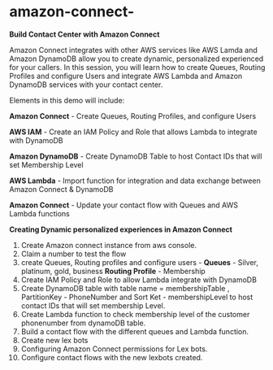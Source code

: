 # amazon-connect-

**Build Contact Center with Amazon Connect**

Amazon Connect integrates with other AWS services like AWS Lamda  and Amazon DynamoDB  allow you to create dynamic, personalized experienced for your callers. In this session, you will learn how to create Queues, Routing Profiles and configure Users and integrate AWS Lambda and Amazon DynamoDB services with your contact center.

Elements in this demo will include:

**Amazon Connect** - Create Queues, Routing Profiles, and configure Users

**AWS IAM** - Create an IAM Policy and Role that allows Lambda to integrate with DynamoDB

**Amazon DynamoDB** - Create DynamoDB Table to host Contact IDs that will set Membership Level

**AWS Lambda** - Import function for integration and data exchange between Amazon Connect & DynamoDB

**Amazon Connect** - Update your contact flow with Queues and AWS Lambda functions

**Creating Dynamic personalized experiences in Amazon Connect**

1. Create Amazon connect instance from aws console.
2. Claim a number to test the flow
3. create Queues, Routing profiles and configure users -  **Queues** - Silver, platinum, gold, business  **Routing Profile** -  Membership
4. Create IAM Policy and Role to allow Lambda integrate with DynamoDB
5. Create DynamoDB table with table name =  membershipTable , PartitionKey - PhoneNumber and Sort Ket - membershipLevel to host contact IDs that will set membership Level.
6. Create Lambda function to check membership level of the customer phonenumber from dynamoDB table.
7. Build a contact flow with the different queues and Lambda function.
8. Create new lex bots
9. Configuring Amazon Connect permissions for Lex bots.
10. Configure contact flows with the new lexbots created.
